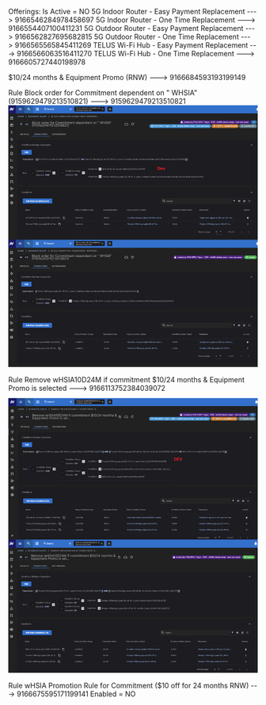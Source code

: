 
Offerings:
Is Active = NO
5G Indoor Router - Easy Payment Replacement  ---> 9166546284978458697
5G Indoor Router - One Time Replacement      ---> 9166554407100411231
5G Outdoor Router - Easy Payment Replacement ---> 9166562827695682815
5G Outdoor Router - One Time Replacement     ---> 9166565565845411269
TELUS Wi-Fi Hub - Easy Payment Replacement   ---> 9166566063516411270
TELUS Wi-Fi Hub - One Time Replacement       ---> 9166605727440198978

$10/24 months & Equipment Promo (RNW)        ---> 9166684593193199149

Rule
Block order for Commitment dependent on " WHSIA"(9159629479213510821)   ---> 9159629479213510821
![](GPic/2023-06-06-16-26-41.png)

Rule
Remove wHSIA10D24M if commitment $10/24 months & Equipment Promo is selected    ---> 9166113752384039072
![](GPic/2023-06-06-16-30-06.png)

Rule
wHSIA Promotion Rule for Commitment ($10 off for 24 months RNW)   ---> 9166675595171199141
Enabled = NO


